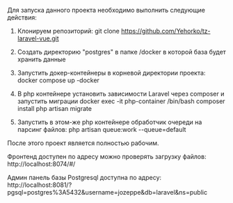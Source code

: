 
Для запуска данного проекта необходимо выполнить следующие действия:
1) Клонируем репозиторий:
	git clone https://github.com/Yehorko/tz-laravel-vue.git
2) Создать директорию "postgres" в папке /docker в которой база будет хранить данные
	
3) Запустить докер-контейнеры в корневой директории проекта:
    docker compose up -docker
	
4) В php контейнере установить зависимости Laravel через composer и запустить миграции
	docker exec -it php-container /bin/bash
	composer install
	php artisan migrate
5) Запустить в этом-же php контейнере обработчик очереди на парсинг файлов:
   php artisan queue:work --queue=default
   
   
После этого проект является полностью рабочим.

Фронтенд доступен по адресу можно проверять загрузку файлов:
   http://localhost:8074/#/
   
Админ панель базы Postgresql доступна по адресу:
http://localhost:8081/?pgsql=postgres%3A5432&username=jozeppe&db=laravel&ns=public
   
   
